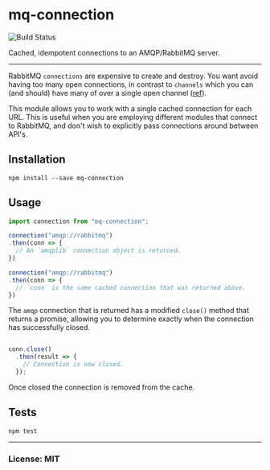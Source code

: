 # mq-connection

![Build Status](https://travis-ci.org/philcockfield/mq-connection.svg)

Cached, idempotent connections to an AMQP/RabbitMQ server.

---
RabbitMQ `connections` are expensive to create and destroy.  You want avoid having too many open connections, in contrast to `channels` which you can (and should) have many of over a single open channel ([ref](http://derickbailey.com/2014/03/26/2-lessons-learned-and-3-resources-for-for-learning-rabbitmq-on-nodejs/)).

This module allows you to work with a single cached connection for each URL.  This is useful when you are employing different modules that connect to RabbitMQ, and don't wish to explicitly pass connections around between API's.


## Installation

    npm install --save mq-connection


## Usage
```js
import connection from "mq-connection";

connection("amqp://rabbitmq")
.then(conn => {
  // An `amqplib` connection object is returned.
})

connection("amqp://rabbitmq")
.then(conn => {
  // `conn` is the same cached connection that was returned above.
})

```

The `amqp` connection that is returned has a modified `close()` method that returns a promise, allowing you to determine exactly when the connection has successfully closed.


```js

conn.close()
  .then(result => {
    // Connection is now closed.
  });

```

Once closed the connection is removed from the cache.


## Tests

    npm test


---
### License: MIT
